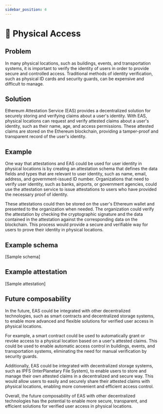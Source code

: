 ```yaml
---
sidebar_position: 4
---
```


#  🔑 Physical Access

## Problem
In many physical locations, such as buildings, events, and transportation systems, it is important to verify the identity of users in order to provide secure and controlled access. Traditional methods of identity verification, such as physical ID cards and security guards, can be expensive and difficult to manage.

## Solution
Ethereum Attestation Service (EAS) provides a decentralized solution for securely storing and verifying claims about a user's identity. With EAS, physical locations can request and verify attested claims about a user's identity, such as their name, age, and access permissions. These attested claims are stored on the Ethereum blockchain, providing a tamper-proof and transparent record of the user's identity.

## Example
One way that attestations and EAS could be used for user identity in physical locations is by creating an attestation schema that defines the data fields and types that are relevant to user identity, such as name, email, address, and government-issued ID number. Organizations that need to verify user identity, such as banks, airports, or government agencies, could use the attestation service to issue attestations to users who have provided the necessary proof of identity.

These attestations could then be stored on the user's Ethereum wallet and presented to the organization when needed. The organization could verify the attestation by checking the cryptographic signature and the data contained in the attestation against the corresponding data on the blockchain. This process would provide a secure and verifiable way for users to prove their identity in physical locations.

## Example schema 
[Sample schema]

## Example attestation
[Sample attestation]


## Future composability
In the future, EAS could be integrated with other decentralized technologies, such as smart contracts and decentralized storage systems, to enable more advanced and flexible solutions for verified user access in physical locations.

For example, a smart contract could be used to automatically grant or revoke access to a physical location based on a user's attested claims. This could be used to enable automatic access control in buildings, events, and transportation systems, eliminating the need for manual verification by security guards.

Additionally, EAS could be integrated with decentralized storage systems, such as IPFS (InterPlanetary File System), to enable users to store and manage their own attested claims in a decentralized and secure way. This would allow users to easily and securely share their attested claims with physical locations, enabling more convenient and efficient access control.

Overall, the future composability of EAS with other decentralized technologies has the potential to enable more secure, transparent, and efficient solutions for verified user access in physical locations.